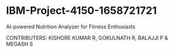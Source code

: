 # IBM-Project-4150-1658721721
AI-powered Nutrition Analyzer for Fitness Enthusiasts

CONTRIBUTERS: KISHORE KUMAR R, GOKULNATH R, BALAJJI P & MEGASH S
